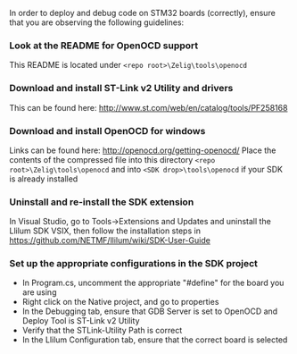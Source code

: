 In order to deploy and debug code on STM32 boards (correctly), ensure that you are observing the following guidelines:  
  
### Look at the README for OpenOCD support
This README is located under `<repo root>\Zelig\tools\openocd`

### Download and install ST-Link v2 Utility and drivers
This can be found here: http://www.st.com/web/en/catalog/tools/PF258168

### Download and install OpenOCD for windows
Links can be found here: http://openocd.org/getting-openocd/ Place the contents of the compressed file into this directory `<repo root>\Zelig\tools\openocd` and into `<SDK drop>\tools\openocd` if your SDK is already installed

### Uninstall and re-install the SDK extension
In Visual Studio, go to Tools->Extensions and Updates and uninstall the Llilum SDK VSIX, then follow the installation steps in https://github.com/NETMF/llilum/wiki/SDK-User-Guide

### Set up the appropriate configurations in the SDK project
* In Program.cs, uncomment the appropriate "#define" for the board you are using
* Right click on the Native project, and go to properties
* In the Debugging tab, ensure that GDB Server is set to OpenOCD and Deploy Tool is ST-Link v2 Utility
* Verify that the STLink-Utility Path is correct
* In the Llilum Configuration tab, ensure that the correct board is selected